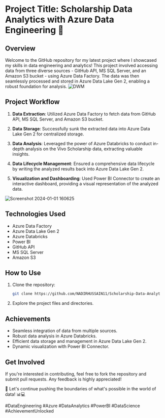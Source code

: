 # Project Title: Scholarship Data Analytics with Azure Data Engineering 🚀

## Overview

Welcome to the GitHub repository for my latest project where I showcased my skills in data engineering and analytics! This project involved accessing data from three diverse sources - GitHub API, MS SQL Server, and an Amazon S3 bucket - using Azure Data Factory. The data was then seamlessly processed and stored in Azure Data Lake Gen 2, enabling a robust foundation for analysis.
![DWM](https://github.com/NADIRHUSSAIN11/Scholarship-Data-Analytics-with-Azure-Data-Engineering/assets/89727973/eff96f86-e08f-47a5-b6b9-3619d1ce13f9)

## Project Workflow

1. **Data Extraction**: Utilized Azure Data Factory to fetch data from GitHub API, MS SQL Server, and Amazon S3 bucket.
  
2. **Data Storage**: Successfully sunk the extracted data into Azure Data Lake Gen 2 for centralized storage.

3. **Data Analysis**: Leveraged the power of Azure Databricks to conduct in-depth analysis on the Vivo Scholarship data, extracting valuable insights.

4. **Data Lifecycle Management**: Ensured a comprehensive data lifecycle by writing the analyzed results back into Azure Data Lake Gen 2.

5. **Visualization and Dashboarding**: Used Power BI Connector to create an interactive dashboard, providing a visual representation of the analyzed data.

   
![Screenshot 2024-01-01 160625](https://github.com/NADIRHUSSAIN11/Scholarship-Data-Analytics-with-Azure-Data-Engineering/assets/89727973/3eca3727-ce95-49de-8307-73a7d9ac9608)

## Technologies Used

- Azure Data Factory
- Azure Data Lake Gen 2
- Azure Databricks
- Power BI
- GitHub API
- MS SQL Server
- Amazon S3

## How to Use

1. Clone the repository:

   ```bash
   git clone https://github.com/NADIRHUSSAIN11/Scholarship-Data-Analytics-with-Azure-Data-Engineering.git
   ```

2. Explore the project files and directories.


## Achievements

- Seamless integration of data from multiple sources.
- Robust data analysis in Azure Databricks.
- Efficient data storage and management in Azure Data Lake Gen 2.
- Dynamic visualization with Power BI Connector.

## Get Involved

If you're interested in contributing, feel free to fork the repository and submit pull requests. Any feedback is highly appreciated!

🚀 Let's continue pushing the boundaries of what's possible in the world of data! 📊💻 

#DataEngineering #Azure #DataAnalytics #PowerBI #DataScience #AchievementUnlocked
